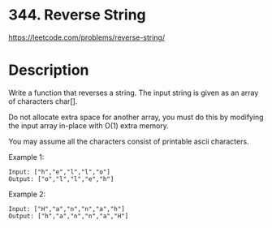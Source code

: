 # 344. Reverse String

https://leetcode.com/problems/reverse-string/

# Description

Write a function that reverses a string. The input string is given as an array of characters char[].

Do not allocate extra space for another array, you must do this by modifying the input array 
in-place with O(1) extra memory.

You may assume all the characters consist of printable ascii characters.

Example 1:
```
Input: ["h","e","l","l","o"]
Output: ["o","l","l","e","h"]
```

Example 2:
```
Input: ["H","a","n","n","a","h"]
Output: ["h","a","n","n","a","H"]
```
